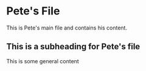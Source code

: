 # Pete's File
This is Pete's main file and contains his content.
## This is a subheading for Pete's file
This is some general content
